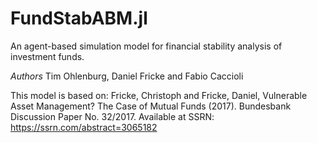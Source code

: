 # FundStabABM.jl

An agent-based simulation model for financial stability analysis of investment funds.

*Authors*
Tim Ohlenburg, Daniel Fricke and Fabio Caccioli

This model is based on:
Fricke, Christoph and Fricke, Daniel, Vulnerable Asset Management? The Case of Mutual Funds (2017). Bundesbank Discussion Paper No. 32/2017. Available at SSRN: https://ssrn.com/abstract=3065182
